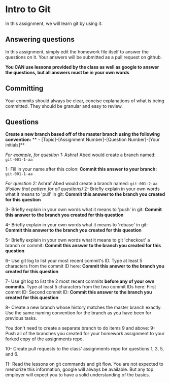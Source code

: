 # Intro to Git
In this assignment, we will learn git by using it.

## Answering questions
In this assignment, simply edit the homework file itself to answer the questions on it. Your answers will be submitted as a pull request on github.

**You CAN use lessons provided by the class as well as google to answer the questions, but all answers must be in your own words**

## Committing
Your commits should always be clear, concise explanations of what is being committed. They should be granular and easy to review.

## Questions
**Create a new branch based off of the master branch using the following convention:**
** - [Topic]-[Assignment Number]-[Question Number]-[Your initials]**

*For example, for question 1:*
Ashraf Abed would create a branch named: ```git-001-1-aa```

1- Fill in your name after this colon: 
**Commit this answer to your branch:** ```git-001-1-aa```

*For question 2:*
Ashraf Abed would create a branch named: ```git-001-2-aa```
*(Follow that pattern for all questions)*
2- Briefly explain in your own words what it means to 'pull' in git:
**Commit this answer to the branch you created for this question**

3- Briefly explain in your own words what it means to 'push' in git:
**Commit this answer to the branch you created for this question**

4- Briefly explain in your own words what it means to 'rebase' in git:
**Commit this answer to the branch you created for this question**

5- Briefly explain in your own words what it means to git 'checkout' a branch or commit:
**Commit this answer to the branch you created for this question**

6- Use git log to list your most recent commit's ID. Type at least 5 characters from the commit ID here:
**Commit this answer to the branch you created for this question**

7- Use git log to list the 2 most recent commits **before any of your own commits**. Type at least 5 characters from the two commit IDs here:
First commit ID:
Second commit ID:
**Commit this answer to the branch you created for this question**

8- Create a new branch whose history matches the master branch exactly. Use the same naming convention for the branch as you have been for previous tasks.

You don't need to create a separate branch to do items 9 and above:
9- Push all of the branches you created for your homework assignment to your forked copy of the assignments repo.

10- Create pull requests to the class' assignments repo for questions 1, 3, 5, and 6.

11- Read the lessons on git commands and git flow. You are not expected to memorize this information, google will always be available. But any top employer will expect you to have a solid understanding of the basics.
													
